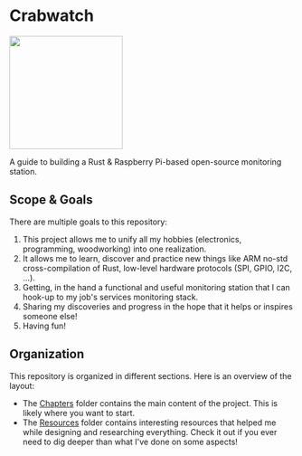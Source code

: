 # Crabwatch

<img src="https://github.com/user-attachments/assets/294ad962-7ff5-45eb-930e-eab71996558a" width="200" />

A guide to building a Rust &amp; Raspberry Pi-based open-source monitoring
station.

## Scope & Goals

There are multiple goals to this repository:

1. This project allows me to unify all my hobbies (electronics, programming, woodworking) into one realization.
2. It allows me to learn, discover and practice new things like ARM no-std cross-compilation of Rust, low-level hardware protocols (SPI, GPIO, I2C, ...).
3. Getting, in the hand a functional and useful monitoring station that I can hook-up to my job's services monitoring stack.
4. Sharing my discoveries and progress in the hope that it helps or inspires someone else!
5. Having fun!

## Organization

This repository is organized in different sections. Here is an overview of the
layout:

- The [Chapters](./chapters/) folder contains the main content of the project.
  This is likely where you want to start.
- The [Resources](./resources/) folder contains interesting resources that
  helped me while designing and researching everything. Check it out if you
  ever need to dig deeper than what I've done on some aspects!

